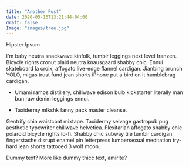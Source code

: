 ```yaml
---
title: "Another Post"
date: 2020-05-16T13:21:44-04:00
draft: false
Image: "images/tree.jpg"
---
```


<!-- # H1
## H2
### H3
#### H4
##### H5
###### H6 -->

<!-- *asterisks*      -->

<!-- 1. First ordered list item
2. Another item

* Unordered sub-list. 
1. Actual numbers don't matter, just that it's a number
⋅⋅1. Ordered sub-list
4. And another item.

⋅⋅⋅You can have properly indented paragraphs within list items. Notice the blank line above, and the leading spaces (at least one, but we'll use three here to also align the raw Markdown).

⋅⋅⋅To have a line break without a paragraph, you will need to use two trailing spaces.⋅⋅
⋅⋅⋅Note that this line is separate, but within the same paragraph.⋅⋅
⋅⋅⋅(This is contrary to the typical GFM line break behaviour, where trailing spaces are not required.)

* Unordered list can use asterisks
- Or minuses
+ Or pluses -->

<!-- ```python
num1 = 3 
num2 = 2 
print(num1 * num2)
```  -->
<!-- <iframe width="560" height="315" src="https://www.youtube.com/embed/1vq_h4myH1E" frameborder="0" allow="accelerometer; autoplay; encrypted-media; gyroscope; picture-in-picture" allowfullscreen></iframe> -->
Hipster Ipsum

I'm baby neutra snackwave kinfolk, tumblr leggings next level franzen. Bicycle rights cronut plaid neutra knausgaard shabby chic. Ennui skateboard la croix, affogato live-edge flannel cardigan. Jianbing brunch YOLO, migas trust fund jean shorts iPhone put a bird on it humblebrag cardigan. 

* Umami ramps distillery, chillwave edison bulb kickstarter literally man bun raw denim leggings ennui. 

* Taxidermy mlkshk fanny pack master cleanse.

Gentrify chia waistcoat mixtape. Taxidermy selvage gastropub pug aesthetic typewriter chillwave helvetica. Flexitarian affogato shabby chic polaroid bicycle rights lo-fi. Shabby chic subway tile tumblr cardigan fingerstache disrupt enamel pin letterpress lumbersexual meditation try-hard jean shorts tattooed 3 wolf moon.

Dummy text? More like dummy thicc text, amirite?
